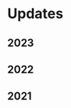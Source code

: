 # Updates


## 2023

<TagTile 
:available-tags="['start2023']"
show-tags
show-excerpt
/>

## 2022

<TagTile 
:available-tags="['start2022']"
show-tags
show-excerpt
/>

## 2021

<TagTile 
:available-tags="['start2021']"
show-tags
show-excerpt
/>

<script setup>
import TagTile from "/.vitepress/components/TagTile.vue";
</script>
